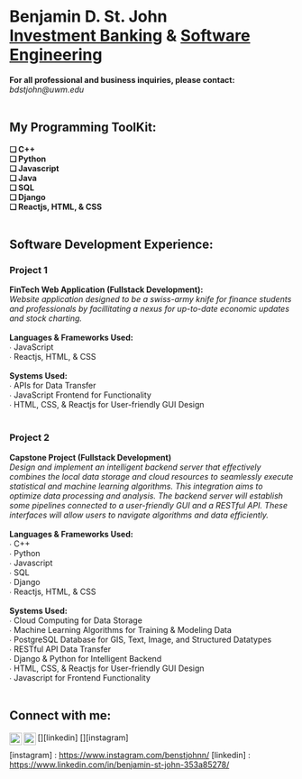 <h1>Benjamin D. St. John<br>
<a href="https://github.com/sanctusjack">Investment Banking</a> & <a href="https://www.linkedin.com/in/benjamin-st-john-353a85278/">Software Engineering</a></h1>
<p1><b>For all professional and business inquiries, please contact:</b><i> bdstjohn@uwm.edu</i></p1>
<br>
<br>
<h2>My Programming ToolKit:</h2><b>
    ❏ C++ <br>
    ❏ Python <br>
    ❏ Javascript <br>
    ❏ Java  <br>
    ❏ SQL <br>
    ❏ Django <br>
    ❏ Reactjs, HTML, & CSS</b>
<br>
<br>
<h2>Software Development Experience:</h2>
<h3>Project 1</h3>
<b>FinTech Web Application (Fullstack Development):</b> <br>
<i>Website application designed to be a swiss-army knife for finance students and professionals by facillitating a nexus for up-to-date economic updates and stock charting.
</i>
<br>
<br>
<b>Languages & Frameworks Used:</b> <br>
  ∙ JavaScript <br>
  ∙ Reactjs, HTML, & CSS 
  <br>
  <br>
  <b>Systems Used:</b> <br>
    ∙ APIs for Data Transfer <br>
    ∙ JavaScript Frontend for Functionality <br>
    ∙ HTML, CSS, & Reactjs for User-friendly GUI Design 
<br>
<br>
<h3>Project 2</h3>
<b>Capstone Project (Fullstack Development)</b> <br>
 <i>Design and implement an intelligent backend server that effectively combines the local data storage and cloud resources to seamlessly execute statistical and machine learning algorithms. This integration aims to optimize data processing and analysis. The backend server will establish some pipelines connected to a user-friendly GUI and a RESTful API. These interfaces will allow users to navigate algorithms and data efficiently.</i>
 <br>
 <br>
 <b>Languages & Frameworks Used:</b> <br>
  ∙ C++ <br>
  ∙ Python <br>
  ∙ Javascript <br>
  ∙ SQL <br>
  ∙ Django <br>
  ∙ Reactjs, HTML, & CSS 
  <br>
  <br>
  <b>Systems Used:</b> <br>
    ∙ Cloud Computing for Data Storage <br>
    ∙ Machine Learning Algorithms for Training & Modeling Data <br>
    ∙ PostgreSQL Database for GIS, Text, Image, and Structured Datatypes <br>
    ∙ RESTful API Data Transfer <br>
    ∙ Django & Python for Intelligent Backend <br>
    ∙ HTML, CSS, & Reactjs for User-friendly GUI Design <br>
    ∙ Javascript for Frontend Functionality
<br>
<br>
<h2>Connect with me:</h2>


[<img align="left" alt="BenQuant | LinkedIn" width="22px" src="https://cdn.jsdelivr.net/npm/simple-icons@v3/icons/linkedin.svg" />][linkedin]
[<img align="left" alt="BenQuant | Instagram" width="22px" src="https://cdn.jsdelivr.net/npm/simple-icons@v3/icons/instagram.svg" />][instagram]

[instagram] : https://www.instagram.com/benstjohnn/
[linkedin] : https://www.linkedin.com/in/benjamin-st-john-353a85278/
